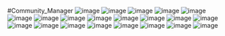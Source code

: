 #Community_Manager
![image](https://github.com/HXWfromDJTU/Community_Manager/blob/master/snap/snap%20(1).jpg)
![image](https://github.com/HXWfromDJTU/Community_Manager/blob/master/snap/snap%20(1).png)
![image](https://github.com/HXWfromDJTU/Community_Manager/blob/master/snap/snap%20(2).jpg)
![image](https://github.com/HXWfromDJTU/Community_Manager/blob/master/snap/snap%20(2).png)
![image](https://github.com/HXWfromDJTU/Community_Manager/blob/master/snap/snap%20(3).jpg)
![image](https://github.com/HXWfromDJTU/Community_Manager/blob/master/snap/snap%20(3).png)
![image](https://github.com/HXWfromDJTU/Community_Manager/blob/master/snap/snap%20(4).jpg)
![image](https://github.com/HXWfromDJTU/Community_Manager/blob/master/snap/snap%20(4).png)
![image](https://github.com/HXWfromDJTU/Community_Manager/blob/master/snap/snap%20(5).png)
![image](https://github.com/HXWfromDJTU/Community_Manager/blob/master/snap/snap%20(6).png)
![image](https://github.com/HXWfromDJTU/Community_Manager/blob/master/snap/snap%20(7).png)
![image](https://github.com/HXWfromDJTU/Community_Manager/blob/master/snap/snap%20(8).png)
![image](https://github.com/HXWfromDJTU/Community_Manager/blob/master/snap/snap%20(9).png)
![image](https://github.com/HXWfromDJTU/Community_Manager/blob/master/snap/snap%20(10).png)
![image](https://github.com/HXWfromDJTU/Community_Manager/blob/master/snap/snap%20(11).png)
![image](https://github.com/HXWfromDJTU/Community_Manager/blob/master/snap/snap%20(12).png)
![image](https://github.com/HXWfromDJTU/Community_Manager/blob/master/snap/snap%20(13).png)
![image](https://github.com/HXWfromDJTU/Community_Manager/blob/master/snap/snap%20(14).png)
![image](https://github.com/HXWfromDJTU/Community_Manager/blob/master/snap/snap%20(15).png)
![image](https://github.com/HXWfromDJTU/Community_Manager/blob/master/snap/snap%20(16).png)
![image](https://github.com/HXWfromDJTU/Community_Manager/blob/master/snap/snap%20(17).png)
